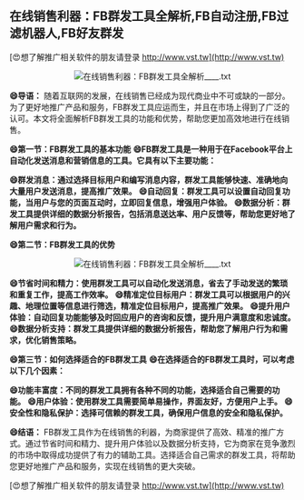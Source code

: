 ## **在线销售利器：FB群发工具全解析,FB自动注册,FB过滤机器人,FB好友群发**

[😍想了解推广相关软件的朋友请登录 http://www.vst.tw](http://www.vst.tw)

 <center><img src="https://vst.tw/MP4/tuiguang/png/3.png" alt="在线销售利器：FB群发工具全解析____.txt"></center>

**😄导语：**
随着互联网的发展，在线销售已经成为现代商业中不可或缺的一部分。为了更好地推广产品和服务，FB群发工具应运而生，并且在市场上得到了广泛的认可。本文将全面解析FB群发工具的功能和优势，帮助您更加高效地进行在线销售。

**😄第一节：FB群发工具的基本功能**
**😄FB群发工具是一种用于在Facebook平台上自动化发送消息和营销信息的工具。它具有以下主要功能：**

**😄群发消息：通过选择目标用户和编写消息内容，群发工具能够快速、准确地向大量用户发送消息，提高推广效果。**
**😄自动回复：群发工具可以设置自动回复功能，当用户与您的页面互动时，立即回复信息，增强用户体验。**
**😄数据分析：群发工具提供详细的数据分析报告，包括消息送达率、用户反馈等，帮助您更好地了解用户需求和行为。**

**😄第二节：FB群发工具的优势**

 <center><img src="https://vst.tw/MP4/tuiguang/png/5.png" alt="在线销售利器：FB群发工具全解析____.txt"></center>

**😄节省时间和精力：使用群发工具可以自动化发送消息，省去了手动发送的繁琐和重复工作，提高工作效率。**
**😄精准定位目标用户：群发工具可以根据用户的兴趣、地理位置等信息进行筛选，精准定位目标用户，提高推广效果。**
**😄提升用户体验：自动回复功能能够及时回应用户的咨询和反馈，提升用户满意度和忠诚度。**
**😄数据分析支持：群发工具提供详细的数据分析报告，帮助您了解用户行为和需求，优化销售策略。**

**😄第三节：如何选择适合的FB群发工具**
**😄在选择适合的FB群发工具时，可以考虑以下几个因素：**

**😄功能丰富度：不同的群发工具拥有各种不同的功能，选择适合自己需要的功能。**
**😄用户体验：使用群发工具需要简单易操作，界面友好，方便用户上手。**
**😄安全性和隐私保护：选择可信赖的群发工具，确保用户信息的安全和隐私保护。**

**😄结语：**
FB群发工具作为在线销售的利器，为商家提供了高效、精准的推广方式。通过节省时间和精力、提升用户体验以及数据分析支持，它为商家在竞争激烈的市场中取得成功提供了有力的辅助工具。选择适合自己需求的群发工具，将帮助您更好地推广产品和服务，实现在线销售的更大突破。

[😍想了解推广相关软件的朋友请登录 http://www.vst.tw](http://www.vst.tw)



